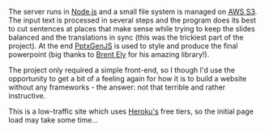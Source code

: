 The server runs in <a href="https://nodejs.org" target="_blank" rel="noopener noreferrer">Node.js</a> and a small file system is managed on <a href="https://aws.amazon.com/s3/" target="_blank" rel="noopener noreferrer">AWS S3</a>. The input text is processed in several steps and the program does its best to cut sentences at places that make sense while trying to keep the slides balanced and the translations in sync (this was the trickiest part of the project). At the end <a href="https://gitbrent.github.io/PptxGenJS/" target="_blank" rel="noopener noreferrer">PptxGenJS</a> is used to style and produce the final powerpoint (big thanks to <a href="https://github.com/gitbrent" target="_blank" rel="noopener noreferrer">Brent Ely</a> for his amazing library!).

The project only required a simple front-end, so I though I'd use the opportunity to get a bit of a feeling again for how it is to build a website without any frameworks - the answer: not that terrible and rather instructive.

This is a low-traffic site which uses <a href="https://heroku.com/" target="_blank" rel="noopener noreferrer">Heroku's</a> free tiers, so the initial page load may take some time...

